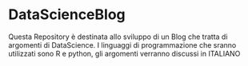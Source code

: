 # DataScienceBlog
Questa Repository è destinata allo sviluppo di un Blog che tratta di argomenti di DataScience.
I linguaggi di programmazione che sranno utilizzati sono R e python, 
gli argomenti verranno discussi in ITALIANO
